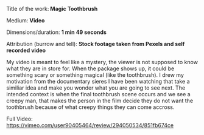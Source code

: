 Title of the work:<b> Magic Toothbrush </b>

Medium:<b> Video </b>

Dimensions/duration: <b>1 min 49 seconds</b>

Attribution (burrow and tell): <b>Stock footage taken from Pexels and self recorded video</b>

My video is meant to feel like a mystery, the viewer is not supposed to know what they are in store for. 
When the package shows up, it could be something scary or something magical (like the toothbrush). 
I drew my motivation from the documentary sieres I have been watching that take a similiar idea 
and make you wonder what you are going to see next. The intended context is when the final toothbrush scene occurs
and we see a creepy man, that makes the person in the film decide they do not want the toothbrush 
because of what creepy things they can come accross. 

Full Video: https://vimeo.com/user90405464/review/294050534/851fb674ce
